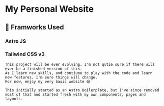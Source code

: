 # My Personal Website

## 🚀 Framworks Used

### Astro JS

### Tailwind CSS v3

```text
This project will be ever evolving. I'm not qutie sure if there will ever be a finished version of this.
As I learn new skills, and contiune to play with the code and learn new features. I'm sure things will change.
For now, enjoy my very basic website 😆

This initially started as an Astro Boilerplate, but I've since removed most of that and started fresh with my own components, pages and layouts.
